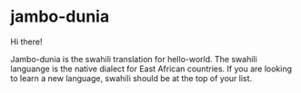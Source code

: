 # jambo-dunia

Hi there!

Jambo-dunia is the swahili translation for hello-world. The swahili languange is the native dialect for East African countries. If you are looking to learn a new language, swahili should be at the top of your list. 
